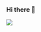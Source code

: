 ### Hi there 👋
<div>
  <img src="https://imageio.forbes.com/blogs-images/forbestechcouncil/files/2019/01/canva-photo-editor-8-7.jpg?format=jpg&width=960"/>
</div>
